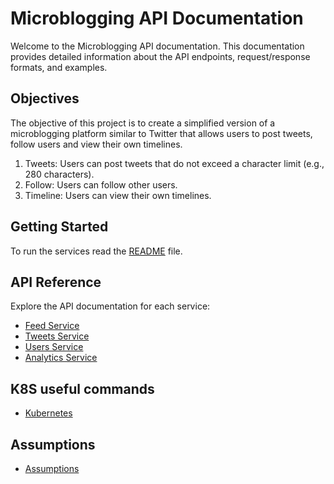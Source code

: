 # Microblogging API Documentation

Welcome to the Microblogging API documentation. This documentation provides detailed information about the API endpoints, request/response formats, and examples.

## Objectives

The objective of this project is to create a simplified version of a microblogging platform similar to Twitter that allows users to post tweets, follow users and view their own timelines.

1. Tweets: Users can post tweets that do not exceed a character limit (e.g., 280 characters).
2. Follow: Users can follow other users.
3. Timeline: Users can view their own timelines.

## Getting Started

To run the services read the [README](../../README.md) file.

## API Reference

Explore the API documentation for each service:

- [Feed Service](api/feed.md)
- [Tweets Service](api/tweets.md)
- [Users Service](api/users.md)
- [Analytics Service](api/analytics.md)

## K8S useful commands

- [Kubernetes](deployment/kubernetes.md)

## Assumptions

- [Assumptions](assumptions.md)

